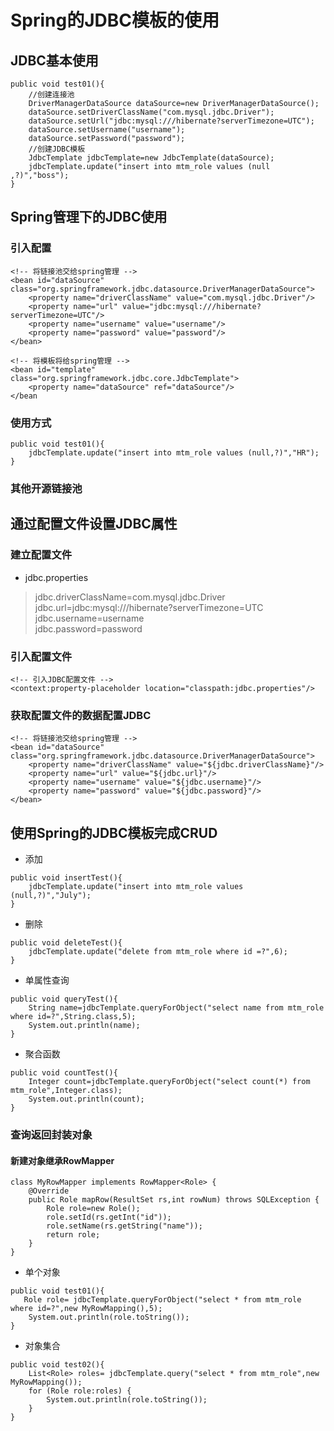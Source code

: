 # Spring的JDBC模板的使用
## JDBC基本使用
```
public void test01(){
    //创建连接池
    DriverManagerDataSource dataSource=new DriverManagerDataSource();
    dataSource.setDriverClassName("com.mysql.jdbc.Driver");
    dataSource.setUrl("jdbc:mysql:///hibernate?serverTimezone=UTC");
    dataSource.setUsername("username");
    dataSource.setPassword("password");
    //创建JDBC模板
    JdbcTemplate jdbcTemplate=new JdbcTemplate(dataSource);
    jdbcTemplate.update("insert into mtm_role values (null ,?)","boss");
}
```

## Spring管理下的JDBC使用
### 引入配置
```
<!-- 将链接池交给spring管理 -->
<bean id="dataSource" class="org.springframework.jdbc.datasource.DriverManagerDataSource">
    <property name="driverClassName" value="com.mysql.jdbc.Driver"/>
    <property name="url" value="jdbc:mysql:///hibernate?serverTimezone=UTC"/>
    <property name="username" value="username"/>
    <property name="password" value="password"/>
</bean>
```

```
<!-- 将模板将给spring管理 -->
<bean id="template" class="org.springframework.jdbc.core.JdbcTemplate">
    <property name="dataSource" ref="dataSource"/>
</bean
```
### 使用方式
```
public void test01(){
    jdbcTemplate.update("insert into mtm_role values (null,?)","HR");
}
```

### 其他开源链接池 

## 通过配置文件设置JDBC属性

### 建立配置文件
+ jdbc.properties
> jdbc.driverClassName=com.mysql.jdbc.Driver   
jdbc.url=jdbc:mysql:///hibernate?serverTimezone=UTC   
jdbc.username=username   
jdbc.password=password   

### 引入配置文件
```
<!-- 引入JDBC配置文件 -->
<context:property-placeholder location="classpath:jdbc.properties"/>
```
### 获取配置文件的数据配置JDBC
```
<!-- 将链接池交给spring管理 -->
<bean id="dataSource" class="org.springframework.jdbc.datasource.DriverManagerDataSource">
    <property name="driverClassName" value="${jdbc.driverClassName}"/>
    <property name="url" value="${jdbc.url}"/>
    <property name="username" value="${jdbc.username}"/>
    <property name="password" value="${jdbc.password}"/>
</bean>
```

## 使用Spring的JDBC模板完成CRUD
+ 添加
```
public void insertTest(){
    jdbcTemplate.update("insert into mtm_role values (null,?)","July");
}
```
+ 删除
```
public void deleteTest(){
    jdbcTemplate.update("delete from mtm_role where id =?",6);
}
```
+ 单属性查询
```
public void queryTest(){
    String name=jdbcTemplate.queryForObject("select name from mtm_role where id=?",String.class,5);
    System.out.println(name);
}
```
+ 聚合函数
```
public void countTest(){
    Integer count=jdbcTemplate.queryForObject("select count(*) from mtm_role",Integer.class);
    System.out.println(count);
}
```

### 查询返回封装对象

#### 新建对象继承RowMapper
```
class MyRowMapper implements RowMapper<Role> {
    @Override
    public Role mapRow(ResultSet rs,int rowNum) throws SQLException {
        Role role=new Role();
        role.setId(rs.getInt("id"));
        role.setName(rs.getString("name"));
        return role;
    }
}
```
+ 单个对象
```
public void test01(){
   Role role= jdbcTemplate.queryForObject("select * from mtm_role where id=?",new MyRowMapping(),5);
    System.out.println(role.toString());
}
```
+ 对象集合
```
public void test02(){
    List<Role> roles= jdbcTemplate.query("select * from mtm_role",new MyRowMapping());
    for (Role role:roles) {
        System.out.println(role.toString());
    }
}
```
